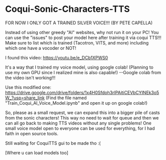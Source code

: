 # Coqui-Sonic-Characters-TTS
FOR NOW I ONLY GOT A TRAINED SILVER VOICE!!! (BY PETE CAPELLA)

Instead of using other greedy "AI" websites, why not run it on your PC! You can use the "issues" to post your model here after training it via coqui TTS!!! Make sure to list which is trained (Tacotron, VITS, and more) including which one have a vocoder or NOT!

I found this video: https://youtu.be/e_DCb1XPWS0

It's a way that I trained my voice model, using google colab! (Planning to use my own GPU since I realized mine is also capable!)
--Google colab from the video isn't working!!! 

Use this modified one: https://drive.google.com/drive/folders/1x4H0Sfdoh3rlPAitiCEVbCYINEk3o5W_?usp=share_link
(Find the file named "Train_Coqui_AI_Voice_Model.ipynb" and open it up on google colab!)

So, please as a small request, we can expand this into a bigger pile of casts from the sonic characters! This way no need to wait for queue and then we can all go back to making TTS videos without any single problems! One small voice model open to everyone can be used for everything, for I had faith in open source tools.

Still waiting for CoquiTTS gui to be made tho :( 

[Where u can load models too]

